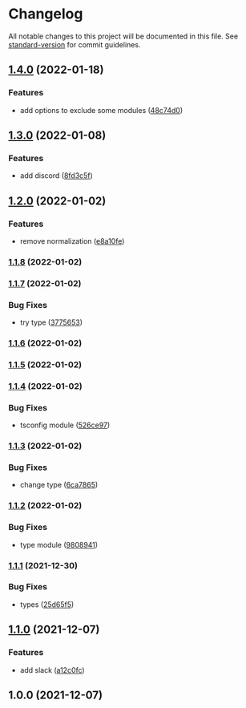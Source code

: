 # Changelog

All notable changes to this project will be documented in this file. See [standard-version](https://github.com/conventional-changelog/standard-version) for commit guidelines.

## [1.4.0](https://github.com/friedrith/desktop-deep-link/compare/v1.3.0...v1.4.0) (2022-01-18)


### Features

* add options to exclude some modules ([48c74d0](https://github.com/friedrith/desktop-deep-link/commit/48c74d04929980cee01bc68602e1dc4fea516a19))

## [1.3.0](https://github.com/friedrith/desktop-deep-link/compare/v1.2.0...v1.3.0) (2022-01-08)


### Features

* add discord ([8fd3c5f](https://github.com/friedrith/desktop-deep-link/commit/8fd3c5f7bc715f3806e365df00ea6aef3b11a01a))

## [1.2.0](https://github.com/friedrith/desktop-deep-link/compare/v1.1.8...v1.2.0) (2022-01-02)


### Features

* remove normalization ([e8a10fe](https://github.com/friedrith/desktop-deep-link/commit/e8a10feda89b9b501659be31c48b6ecb95359f4f))

### [1.1.8](https://github.com/friedrith/desktop-deep-link/compare/v1.1.7...v1.1.8) (2022-01-02)

### [1.1.7](https://github.com/friedrith/desktop-deep-link/compare/v1.1.6...v1.1.7) (2022-01-02)


### Bug Fixes

* try type ([3775653](https://github.com/friedrith/desktop-deep-link/commit/37756537db2d36971d46ebdc74a791bea4ab5ae9))

### [1.1.6](https://github.com/friedrith/desktop-deep-link/compare/v1.1.5...v1.1.6) (2022-01-02)

### [1.1.5](https://github.com/friedrith/desktop-deep-link/compare/v1.1.4...v1.1.5) (2022-01-02)

### [1.1.4](https://github.com/friedrith/desktop-deep-link/compare/v1.1.3...v1.1.4) (2022-01-02)


### Bug Fixes

* tsconfig module ([526ce97](https://github.com/friedrith/desktop-deep-link/commit/526ce975502bb4361dcc821d16c6eccd3ff71d12))

### [1.1.3](https://github.com/friedrith/desktop-deep-link/compare/v1.1.2...v1.1.3) (2022-01-02)


### Bug Fixes

* change type ([6ca7865](https://github.com/friedrith/desktop-deep-link/commit/6ca78658343ba9ce4fd0235cbeecf93ae91c1e10))

### [1.1.2](https://github.com/friedrith/desktop-deep-link/compare/v1.1.1...v1.1.2) (2022-01-02)


### Bug Fixes

* type module ([9808941](https://github.com/friedrith/desktop-deep-link/commit/980894162372e3e62a867baaf94c1def7c9ff1b8))

### [1.1.1](https://github.com/friedrith/desktop-deep-link/compare/v1.1.0...v1.1.1) (2021-12-30)


### Bug Fixes

* types ([25d65f5](https://github.com/friedrith/desktop-deep-link/commit/25d65f5f68c63c257d1810d54bf0a1f5e984166b))

## [1.1.0](https://github.com/friedrith/desktop-deep-link/compare/v1.0.0...v1.1.0) (2021-12-07)


### Features

* add slack ([a12c0fc](https://github.com/friedrith/desktop-deep-link/commit/a12c0fc6abe0f0a18c1887028a97cd347d1c8748))

## 1.0.0 (2021-12-07)
